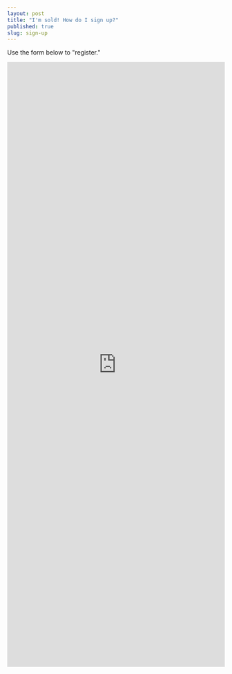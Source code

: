 ```yaml
---
layout: post
title: "I'm sold! How do I sign up?"
published: true
slug: sign-up
---
```


Use the form below to "register." 

<iframe src="https://docs.google.com/forms/d/e/1FAIpQLScxT-eT3MBsutACJM_QJHvzyGGgXo0jMWRv3ceIfkbZ0GkvPg/viewform?embedded=true"    width="100%" 
            height="1400px" 
            frameborder="0" 
            marginheight="0" 
            marginwidth="0"></iframe>